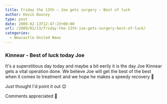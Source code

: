 ```yaml
---
title: Friday the 13th – Joe gets surgery – Best of luck
author: Kevin Doocey
type: post
date: 2009-02-13T12:47:23+00:00
url: /2009/02/13/friday-the-13th-joe-gets-surgery-best-of-luck/
categories:
  - Newcastle United News
---
```


### Kinnear - Best of luck today Joe

It's a superstitious day today and maybe a bit eerily it is the day Joe Kinnear gets a vital operation done. We believe Joe will get the best of the best when it comes to treatment and we hope he makes a speedy recovery 🙂

Just thought I'd point it out 😉

Comments appreciated 🙂
